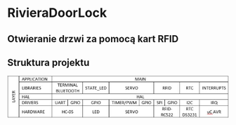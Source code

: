 # RivieraDoorLock

Otwieranie drzwi za pomocą kart RFID
---
Struktura projektu
---
![doc/struktura.png](https://github.com/stratixx/RivieraDoorLock/blob/master/doc/struktura.png)
